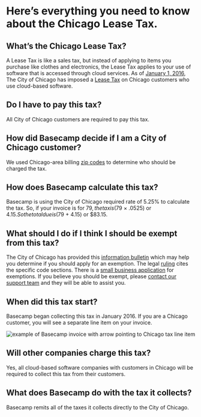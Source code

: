 # Here’s everything you need to know about the Chicago&nbsp;Lease&nbsp;Tax.

## What’s the Chicago Lease Tax?  

A Lease Tax is like a sales tax, but instead of applying to items you purchase like clothes and electronics, the Lease Tax applies to your use of software that is accessed through cloud services. As of <a href="http://www.cityofchicago.org/city/en/depts/fin/provdrs/tax_division/news/2015/june/PersonalPropertyLeaseTransactionTax12Effective7-1-2015.html">January 1, 2016</a>, The City of Chicago has imposed a <a href="http://www.cityofchicago.org/content/dam/city/depts/rev/supp_info/TaxSupportingInformation/TransTaxInfoBulletinNonpossessoryComputerLeases.pdf">Lease Tax</a> on Chicago customers who use cloud-based software.

## Do I have to pay this tax?

All City of Chicago customers are required to pay this tax. 

## How did Basecamp decide if I am a City of Chicago customer?

We used Chicago-area billing <a href="https://data.cityofchicago.org/Facilities-Geographic-Boundaries/Chicago-Zip-Code-and-Neighborhood-Map/mapn-ahfc">zip codes</a> to determine who should be charged the tax.

## How does Basecamp calculate this tax?

Basecamp is using the City of Chicago required rate of 5.25% to calculate the tax. So, if your invoice is for $79, the tax is ($79&nbsp;×&nbsp;.0525) or $4.15. So the total due is ($79&nbsp;+&nbsp;4.15) or $83.15.

## What should I do if I think I should be exempt from this tax?

The City of Chicago has provided this <a href="http://www.cityofchicago.org/content/dam/city/depts/rev/supp_info/TaxSupportingInformation/TransTaxInfoBulletinNonpossessoryComputerLeases.pdf">information bulletin</a> which may help you determine if you should apply for an exemption. The legal <a href="http://www.cityofchicago.org/content/dam/city/depts/rev/supp_info/TaxRulingsandRegulations/LeaseTaxRuling12-06092015.pdf">ruling</a> cites the specific code sections. There is a <a href="http://www.cityofchicago.org/content/dam/city/depts/rev/supp_info/TaxApplicationandAffidavitForms/SmallNewBusExemptionApplication.pdf">small business application</a> for exemptions. If you believe you should be exempt, please [contact our support team](/support) and they will be able to assist you.

## When did this tax start?

Basecamp began collecting this tax in January 2016. If you are a Chicago customer, you will see a separate line item on your invoice.

<img alt="example of Basecamp invoice with arrow pointing to Chicago tax line item" srcset="{% asset_path about/policies/taxes/chicago-invoice.jpg %} 1x, {% asset_path about/policies/taxes/chicago-invoice@2x.jpg %} 2x" src="{% asset_path about/policies/taxes/chicago-invoice.jpg %}" class="image-screenshot">

## Will other companies charge this tax?

Yes, all cloud-based software companies with customers in Chicago will be required to collect this tax from their customers.

## What does Basecamp do with the tax it collects?

Basecamp remits all of the taxes it collects directly to the City of Chicago. 
